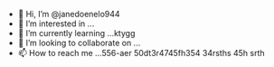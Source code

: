 - 👋 Hi, I’m @janedoenelo944
- 👀 I’m interested in ...
- 🌱 I’m currently learning ...ktygg
- 💞️ I’m looking to collaborate on ...
- 📫 How to reach me ...556-aer
50dt3r4745fh354 34rsths 45h srth
<!---ifty
janedoenelo944/janedoenelo944 is a ✨ special ✨ repository because its `README.md` (this file) appears on your GitHub profile.
You can click the Preview link to take a look at your changes.
--->

